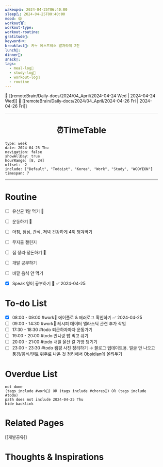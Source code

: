 ```yaml
---
wakeup🌞: 2024-04-25T06:40:00
sleep🌜: 2024-04-25T00:40:00
mood: 😄
workout🏋️: 
workout-type: 
workout-routine: 
gratitude🙏: 
keyword🗝️: 
breakfast🍳: 카누 에스프레소 말차라떼 2잔
lunch🍚: 
dinner🥗: 
snack🍬: 
tags:
  - meal-log📝
  - study-log📓
  - workout-log💪
  - routine
---
```


🔺 [[remoteBrain/Daily-docs/2024/04_April/2024-04-24 Wed | 2024-04-24 Wed]]
🔻 [[remoteBrain/Daily-docs/2024/04_April/2024-04-26 Fri | 2024-04-26 Fri]]
___
<h1> <center>⏰TimeTable </center> </h1>

```gEvent
type: week
date: 2024-04-25 Thu
navigation: false
showAllDay: true
hourRange: [8, 24]
offset: -2
include: ["Default", "Todoist", "Korea", "Work", "Study", "WOOYEON"]
timespan: 7
```

--- 


# Routine 

- [ ] 유산균 1알 먹기 🔼 
- [ ] 운동하기 🔼
- [ ] 아침, 점심, 간식, 저녁 건강하게 4끼 챙겨먹기
- [ ] 무지출 챌린지 
- [ ] 집 정리·정돈하기 🔼
- [ ] 개발 공부하기
- [ ] 바깥 음식 안 먹기 
- [x] Speak 영어 공부하기 🔼 ✅ 2024-04-25


# To-do List

- [x] 08:00 - 09:00 #work💼 에어플로 & 에러로그 확인하기 ✅ 2024-04-25
- [ ] 09:00 - 14:30 #work💼 레시피 데이터 엘라스틱 관련 추가 작업
- [ ] 17:30 - 18:30 #todo 퇴근하자마자 운동가기
- [ ] 19:00 - 20:00 #todo 언니랑 밥 먹고 쉬기
- [ ] 20:00 - 21:00 #todo 내일 울산 갈 가방 챙기기
- [ ] 23:00 - 23:30 #todo 캠핑 사진 정리하기 
	→ 블로그 업데이트용. 얼굴 안 나오고 풍경/음식/텐트 위주로 나온 것 정리해서 Obsidian에 올려두기
# Overdue List
```tasks
not done
(tags include #work💼) OR (tags include #chores🧺) OR (tags include #todo)
path does not include 2024-04-25 Thu
hide backlink
```

# Related Pages

[[개발공유]]

# Thoughts & Inspirations

